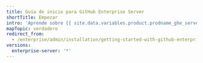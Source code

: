 ```yaml
---
title: Guía de inicio para GitHub Enterprise Server
shortTitle: Empezar
intro: 'Aprende sobre {{ site.data.variables.product.prodname_ghe_server }} y sobre cómo gestionar tu licencia.'
mapTopic: verdadero
redirect_from:
  - /enterprise/admin/installation/getting-started-with-github-enterprise-server
versions:
  enterprise-server: '*'
---
```



